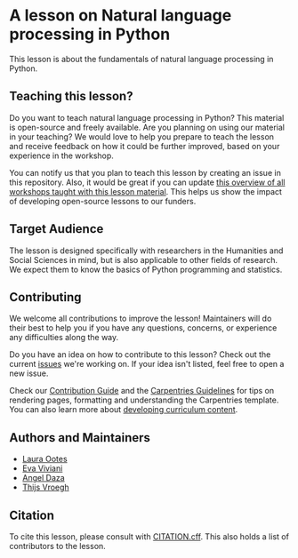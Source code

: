 # A lesson on Natural language processing in Python

This lesson is about the fundamentals of natural language processing in Python.

## Teaching this lesson?
Do you want to teach natural language processing in Python? This material is open-source and freely available. 
Are you planning on using our material in your teaching? 
We would love to help you prepare to teach the lesson and receive feedback on how it could be further improved, based on your experience in the workshop.

You can notify us that you plan to teach this lesson by creating an issue in this repository. Also, it would be great if you can update [this overview of all workshops taught with this lesson material](workshops.md). This helps us show the impact of developing open-source lessons to our funders.

## Target Audience
The lesson is designed specifically with researchers in the Humanities and Social Sciences in mind, but is also applicable to other fields of research. We expect them to know the basics of Python programming and statistics.

## Contributing
We welcome all contributions to improve the lesson! Maintainers will do their best to help you if you have any questions, concerns, or experience any difficulties along the way.

Do you have an idea on how to contribute to this lesson? Check out the current [issues](https://github.com/esciencecenter-digital-skills/Natural-language-processing/issues) we're working on. If your idea isn't listed, feel free to open a new issue.

Check our [Contribution Guide](https://github.com/esciencecenter-digital-skills/Natural-language-processing/blob/main/CONTRIBUTING.md) and the [Carpentries Guidelines](https://carpentries.github.io/lesson-example/) for tips on rendering pages, formatting and understanding the Carpentries template. You can also learn more about [developing curriculum content](https://carpentries.github.io/curriculum-development/).

## Authors and Maintainers
- [Laura Ootes][laura_escience]
- [Eva Viviani][eva_escience]
- [Angel Daza][angel_escience]
- [Thijs Vroegh][thijs_escience]

[laura_escience]: https://www.esciencecenter.nl/team/dr-laura-ootes/
[eva_escience]: https://www.esciencecenter.nl/team/eva-viviani/
[angel_escience]: https://www.esciencecenter.nl/team/angel-daza/
[thijs_escience]: https://www.esciencecenter.nl/team/thijs-vroegh/

## Citation
To cite this lesson, please consult with [CITATION.cff](https://github.com/esciencecenter-digital-skills/Natural-language-processing/blob/main/CITATION.cff). This also holds a list of contributors to the lesson.

